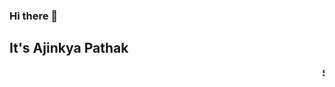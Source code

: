 ### Hi there 👋
## It's Ajinkya Pathak

<marquee><b>Software Engineer 👨‍💻|Pythonist 🐍|AI 🤖|Data science 📈|Machine Learning ⚙️|Data Visualization 📊 </b></marquee>
<!--
**Ajinkz/ajinkz** is a ✨ _special_ ✨ repository because its `README.md` (this file) appears on your GitHub profile.

Here are some ideas to get you started:

- 🔭 I’m currently working on ...
- 🌱 I’m currently learning ...
- 👯 I’m looking to collaborate on ...
- 🤔 I’m looking for help with ...
- 💬 Ask me about ...
- 📫 How to reach me: ...
- 😄 Pronouns: ...
- ⚡ Fun fact: ...
-->
